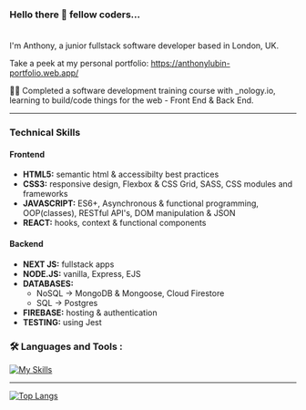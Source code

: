 <!--
**tonylubin/tonylubin** is a ✨ _special_ ✨ repository because its `README.md` (this file) appears on your GitHub profile.

Here are some ideas to get you started:

- 🔭 I’m currently working on ...
- 🌱 I’m currently learning ...
- 👯 I’m looking to collaborate on ...
- 🤔 I’m looking for help with ...
- 💬 Ask me about ...
- 📫 How to reach me: ...
- 😄 Pronouns: ...
- ⚡ Fun fact: ...
-->

### Hello there 👋 fellow coders...<br><br>
I'm Anthony, a junior fullstack software developer based in London, UK.

Take a peek at my personal portfolio: https://anthonylubin-portfolio.web.app/

👨‍💻 Completed a software development training course with _nology.io, learning to build/code things for the web - Front End & Back End.
 
---

### Technical Skills

#### Frontend
- **HTML5:** semantic html & accessibilty best practices
- **CSS3:** responsive design, Flexbox & CSS Grid, SASS, CSS modules and frameworks
- **JAVASCRIPT:** ES6+, Asynchronous & functional programming, OOP(classes), RESTful API's, DOM manipulation & JSON
- **REACT:** hooks, context & functional components

#### Backend
- **NEXT JS:** fullstack apps
- **NODE.JS:** vanilla, Express, EJS
- **DATABASES:**
  - NoSQL -> MongoDB & Mongoose, Cloud Firestore
  - SQL -> Postgres
- **FIREBASE:** hosting & authentication
- **TESTING:** using Jest

### :hammer_and_wrench: Languages and Tools :

[![My Skills](https://skillicons.dev/icons?i=html,css,sass,tailwind,bootstrap,js,react,nextjs,nodejs,express,firebase,mongodb,postgres,git,github,vscode,figma&perline=6)](https://skillicons.dev)

---

[![Top Langs](https://github-readme-stats.vercel.app/api/top-langs/?username=tonylubin&layout=compact&theme=tokyonight)](https://github.com/anuraghazra/github-readme-stats)
